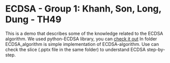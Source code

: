 # ECDSA - Group 1: Khanh, Son, Long, Dung - TH49
This is a demo that describes some of the knowledge related to the ECDSA algorithm. 
We used python-ECDSA library, you can [check it out](https://github.com/warner/python-ecdsa)
In folder ECDSA_algorithm is simple implementation of ECDSA-algorithm. Use can check the slice (.pptx file in the same folder) to understand ECDSA step-by-step.
